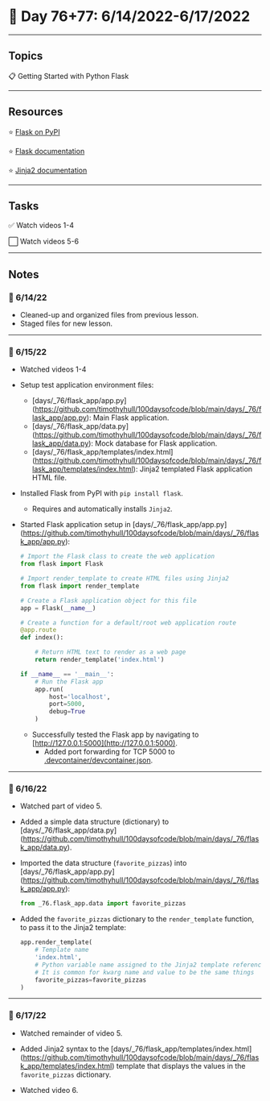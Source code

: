 # :calendar: Day 76+77: 6/14/2022-6/17/2022

---

## Topics

:clipboard: Getting Started with Python Flask

---

## Resources

:star: [Flask on PyPI](https://pypi.org/project/Flask)

:star: [Flask documentation](https://flask.palletsprojects.com/en/2.1.x)

:star: [Jinja2 documentation](https://jinja.palletsprojects.com/en/3.1.x)

---

## Tasks

:white_check_mark: Watch videos 1-4

:white_large_square: Watch videos 5-6

---

## Notes

### :notebook: 6/14/22

- Cleaned-up and organized files from previous lesson.
- Staged files for new lesson.

---

### :notebook: 6/15/22

- Watched videos 1-4
- Setup test application environment files:
    - \[days/_76/flask_app/app.py](https://github.com/timothyhull/100daysofcode/blob/main/days/_76/flask_app/app.py): Main Flask application.
    - \[days/_76/flask_app/data.py](https://github.com/timothyhull/100daysofcode/blob/main/days/_76/flask_app/data.py): Mock database for Flask application.
    - \[days/_76/flask_app/templates/index.html](https://github.com/timothyhull/100daysofcode/blob/main/days/_76/flask_app/templates/index.html): Jinja2 templated Flask application HTML file.

- Installed Flask from PyPI with `pip install flask`.
    - Requires and automatically installs `Jinja2`.

- Started Flask application setup in \[days/_76/flask_app/app.py](https://github.com/timothyhull/100daysofcode/blob/main/days/_76/flask_app/app.py):

    ```python
    # Import the Flask class to create the web application
    from flask import Flask

    # Import render_template to create HTML files using Jinja2
    from flask import render_template

    # Create a Flask application object for this file
    app = Flask(__name__)

    # Create a function for a default/root web application route
    @app.route
    def index():

        # Return HTML text to render as a web page
        return render_template('index.html')

    if __name__ == '__main__':
        # Run the Flask app
        app.run(
            host='localhost',
            port=5000,
            debug=True
        )
    ```

    - Successfully tested the Flask app by navigating to [http://127.0.0.1:5000](http://127.0.0.1:5000).
        - Added port forwarding for TCP 5000 to [.devcontainer/devcontainer.json](https://github.com/timothyhull/100daysofcode/blob/main/.devcontainer/devcontainer.json).

---

### :notebook: 6/16/22

- Watched part of video 5.
- Added a simple data structure (dictionary) to \[days/_76/flask_app/data.py](https://github.com/timothyhull/100daysofcode/blob/main/days/_76/flask_app/data.py).
- Imported the data structure (`favorite_pizzas`) into \[days/_76/flask_app/app.py](https://github.com/timothyhull/100daysofcode/blob/main/days/_76/flask_app/app.py):

    ```python
    from _76.flask_app.data import favorite_pizzas
    ```

- Added the `favorite_pizzas` dictionary to the `render_template` function, to pass it to the Jinja2 template:

    ```python
    app.render_template(
        # Template name
        'index.html',
        # Python variable name assigned to the Jinja2 template reference name
        # It is common for kwarg name and value to be the same things
        favorite_pizzas=favorite_pizzas
    )
    ```

---

### :notebook: 6/17/22

- Watched remainder of video 5.
- Added Jinja2 syntax to the \[days/_76/flask_app/templates/index.html](https://github.com/timothyhull/100daysofcode/blob/main/days/_76/flask_app/templates/index.html) template that displays the values in the `favorite_pizzas` dictionary.

- Watched video 6.

